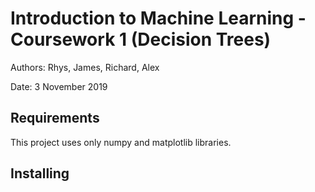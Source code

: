 # Introduction to Machine Learning - Coursework 1 (Decision Trees)

Authors: Rhys, James, Richard, Alex

Date: 3 November 2019


## Requirements

This project uses only numpy and matplotlib libraries.


## Installing



